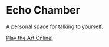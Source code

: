 # Echo Chamber
A personal space for talking to yourself.

[Play the Art Online!](https://bryce-summers.github.io/Talking_Simulator/ "Echo Chamber Page")
